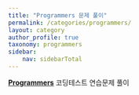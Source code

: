 ```yaml
---
title: "Programmers 문제 풀이"
permalink: /categories/programmers/
layout: category
author_profile: true
taxonomy: programmers
sidebar:
    nav: sidebarTotal
---
```


**[Programmers](https://programmers.co.kr/)** 코딩테스트 연습문제 풀이
